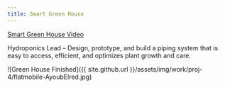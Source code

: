 ```yaml
---
title: Smart Green House
---
```

[Smart Green House Video](https://www.youtube.com/watch?v=wisWntmzjoc)

Hydroponics Lead – Design, prototype, and build a piping system that is easy to access, efficient, and optimizes plant growth and care.

![Green House Finished]({{ site.github.url }}/assets/img/work/proj-4/flatmobile-AyoubElred.jpg)
